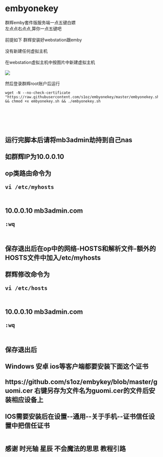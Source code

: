 # embyonekey
群辉emby套件版服务端一点五键白嫖
<br>左点点右点点,算你一点五键吧<br>
<br>前提如下 群辉安装好webstation跟emby<br>
<br>没有新建任何虚拟主机<br>
<br>在webstation虚拟主机中按图片中新建虚拟主机<br>
<br><img src="https://github.com/s1oz/embyonekey/blob/master/webstation.png"><br>
<br>然后登录群辉root账户后运行<br>
</p><pre><code>wget -N --no-check-certificate &quot;https://raw.githubusercontent.com/s1oz/embyonekey/master/embyonekey.sh&quot; &amp;&amp; chmod +x embyonekey.sh &amp;&amp; ./embyonekey.sh
</code></pre><h2>
<br>
<br>
<br>运行完脚本后请将mb3admin劫持到自己nas<br>
<br>如群辉IP为10.0.0.10<br>
<br>op类路由命令为<br>
</p><pre><code>vi /etc/myhosts<br></code></pre><h2>
<br>10.0.0.10 mb3admin.com<br>
</p><pre><code>:wq<br></code></pre><h2>
<br>保存退出后在op中的网络-HOSTS和解析文件-额外的HOSTS文件中加入/etc/myhosts<br>
<br>群辉修改命令为<br>
</p><pre><code>vi /etc/hosts<br></code></pre><h2>
<br>10.0.0.10 mb3admin.com<br>
</p><pre><code>:wq<br></code></pre><h2>
<br>保存退出后<br>
<br>Windows 安卓 ios等客户端都要安装下面这个证书<br>
<br>https://github.com/s1oz/embykey/blob/master/guomi.cer 右键另存为文件名为guomi.cer的文件后安装相应设备上<br>
<br>IOS需要安装后在设置--通用--关于手机--证书信任设置中把信任证书<br>
  
  
<br>感谢 时光轴 星辰 不会魔法的思思 教程引路<br>
  
